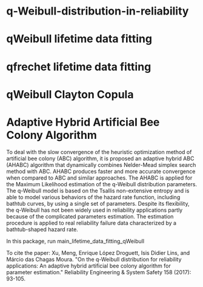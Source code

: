 # q-Weibull-distribution-in-reliability

# qWeibull lifetime data fitting

# qfrechet lifetime data fitting

# qWeibull Clayton Copula

# Adaptive Hybrid Artificial Bee Colony Algorithm

To deal with the slow convergence of the heuristic optimization method of artificial bee colony (ABC) algorithm, it is proposed an adaptive hybrid ABC (AHABC) algorithm that dynamically combines Nelder-Mead simplex search method with ABC. AHABC produces faster and more accurate convergence when compared to ABC and similar approaches. The AHABC is applied for the Maximum Likelihood estimation of the q-Weibull distribution parameters. The q-Weibull model is based on the Tsallis non-extensive entropy and is able to model various behaviors of the hazard rate function, including bathtub curves, by using a single set of parameters. Despite its flexibility, the q-Weibull has not been widely used in reliability applications partly because of the complicated parameters estimation. The estimation procedure is applied to real reliability failure data characterized by a bathtub-shaped hazard rate.

In this package, run main_lifetime_data_fitting_qWeibull

To cite the paper: Xu, Meng, Enrique López Droguett, Isis Didier Lins, and Márcio das Chagas Moura. "On the q-Weibull distribution for reliability applications: An adaptive hybrid artificial bee colony algorithm for parameter estimation." Reliability Engineering & System Safety 158 (2017): 93-105.
